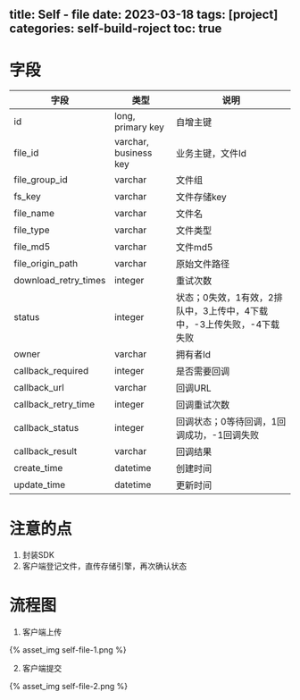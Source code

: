 title: Self - file
date: 2023-03-18
tags: [project]
categories: self-build-roject
toc: true
---

# 字段

|字段|类型|说明|
|----|----|----|
|id|long, primary key|自增主键|
|file_id|varchar, business key|业务主键，文件Id|
|file_group_id|varchar|文件组|
|fs_key|varchar|文件存储key|
|file_name|varchar|文件名|
|file_type|varchar|文件类型|
|file_md5|varchar|文件md5|
|file_origin_path|varchar|原始文件路径|
|download_retry_times|integer|重试次数|
|status|integer|状态；0失效，1有效，2排队中，3上传中，4下载中，-3上传失败，-4下载失败|
|owner|varchar|拥有者Id|
|callback_required|integer|是否需要回调|
|callback_url|varchar|回调URL|
|callback_retry_time|integer|回调重试次数|
|callback_status|integer|回调状态；0等待回调，1回调成功，-1回调失败|
|callback_result|varchar|回调结果|
|create_time|datetime|创建时间|
|update_time|datetime|更新时间|

# 注意的点

1. 封装SDK    
2. 客户端登记文件，直传存储引擎，再次确认状态

# 流程图

1. 客户端上传   

{% asset_img self-file-1.png %}

2. 客户端提交

{% asset_img self-file-2.png %}
